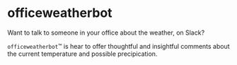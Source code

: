 # officeweatherbot

Want to talk to someone in your office about the weather, on Slack? 

`officeweatherbot`™ is hear to offer thoughtful and insightful comments about the current temperature and possible precipication.
